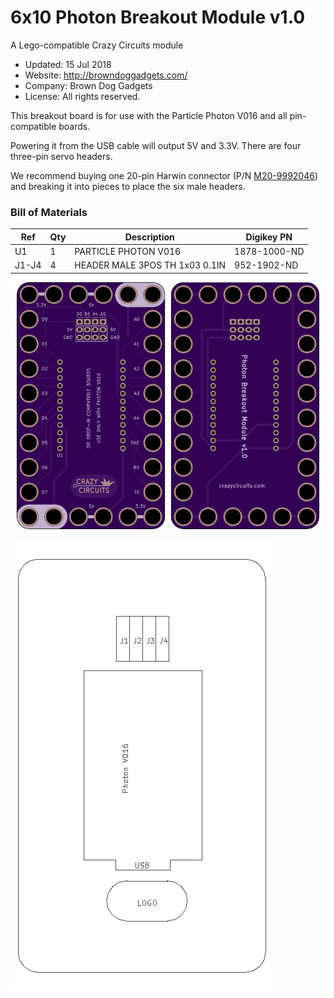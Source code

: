 <!--- start title --->
# 6x10 Photon Breakout Module v1.0
A Lego-compatible Crazy Circuits module

- Updated: 15 Jul 2018
- Website: http://browndoggadgets.com/
- Company: Brown Dog Gadgets
- License: All rights reserved.
<!--- end title --->

This breakout board is for use with the Particle Photon V016 and all pin-compatible boards. 

Powering it from the USB cable will output 5V and 3.3V. There are four three-pin servo headers.   

We recommend buying one 20-pin Harwin connector (P/N [M20-9992046](https://www.digikey.com/products/en?keywords=M20-9992046)) and breaking it into pieces to place the six male headers.

<!--- bom start --->
### Bill of Materials

|Ref|Qty|Description|Digikey PN|
|---|---|-----------|------|
|U1|1|PARTICLE PHOTON V016|1878-1000-ND|
|J1-J4|4|HEADER MALE 3POS TH 1x03 0.1IN|952-1902-ND|

<!--- bom end --->
![Gerber Preview](preview.png)

![Assembly Diagram](assembly.png)


